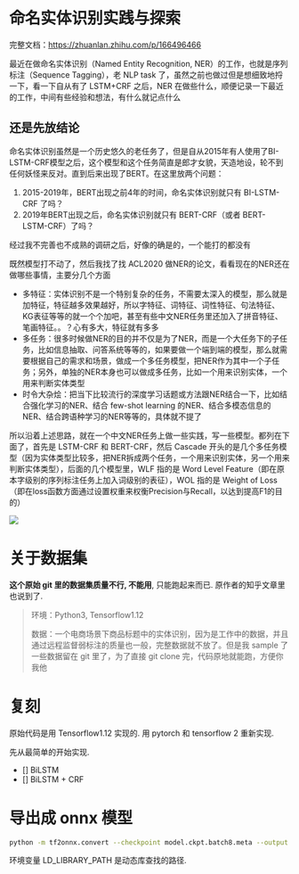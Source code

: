 # 命名实体识别实践与探索

完整文档：https://zhuanlan.zhihu.com/p/166496466

最近在做命名实体识别（Named Entity Recognition, NER）的工作，也就是序列标注（Sequence Tagging），老 NLP task 了，虽然之前也做过但是想细致地捋一下，看一下自从有了 LSTM+CRF 之后，NER 在做些什么，顺便记录一下最近的工作，中间有些经验和想法，有什么就记点什么

## 还是先放结论

命名实体识别虽然是一个历史悠久的老任务了，但是自从2015年有人使用了BI-LSTM-CRF模型之后，这个模型和这个任务简直是郎才女貌，天造地设，轮不到任何妖怪来反对。直到后来出现了BERT。在这里放两个问题：

1. 2015-2019年，BERT出现之前4年的时间，命名实体识别就只有 BI-LSTM-CRF 了吗？
2. 2019年BERT出现之后，命名实体识别就只有 BERT-CRF（或者 BERT-LSTM-CRF）了吗？

经过我不完善也不成熟的调研之后，好像的确是的，一个能打的都没有

既然模型打不动了，然后我找了找 ACL2020 做NER的论文，看看现在的NER还在做哪些事情，主要分几个方面

- 多特征：实体识别不是一个特别复杂的任务，不需要太深入的模型，那么就是加特征，特征越多效果越好，所以字特征、词特征、词性特征、句法特征、KG表征等等的就一个个加吧，甚至有些中文NER任务里还加入了拼音特征、笔画特征。。？心有多大，特征就有多多
- 多任务：很多时候做NER的目的并不仅是为了NER，而是一个大任务下的子任务，比如信息抽取、问答系统等等的，如果要做一个端到端的模型，那么就需要根据自己的需求和场景，做成一个多任务模型，把NER作为其中一个子任务；另外，单独的NER本身也可以做成多任务，比如一个用来识别实体，一个用来判断实体类型
- 时令大杂烩：把当下比较流行的深度学习话题或方法跟NER结合一下，比如结合强化学习的NER、结合 few-shot learning 的NER、结合多模态信息的NER、结合跨语种学习的NER等等的，具体就不提了

所以沿着上述思路，就在一个中文NER任务上做一些实践，写一些模型。都列在下面了，首先是 LSTM-CRF 和 BERT-CRF，然后 Cascade 开头的是几个多任务模型（因为实体类型比较多，把NER拆成两个任务，一个用来识别实体，另一个用来判断实体类型），后面的几个模型里，WLF 指的是 Word Level Feature（即在原本字级别的序列标注任务上加入词级别的表征），WOL 指的是 Weight of Loss（即在loss函数方面通过设置权重来权衡Precision与Recall，以达到提高F1的目的）

![](https://pic2.zhimg.com/80/v2-3062da7d38adce1213af496239f04bd9_720w.jpg)


# 关于数据集

**这个原始 git 里的数据集质量不行, 不能用**, 只能跑起来而已. 原作者的知乎文章里也说到了.

> 环境：Python3, Tensorflow1.12
> 
> 数据：一个电商场景下商品标题中的实体识别，因为是工作中的数据，并且通过远程监督弱标注的质量也一般，完整数据就不放了。但是我 sample 了一些数据留在 git 里了，为了直接 git clone 完，代码原地就能跑，方便你我他

# 复刻

原始代码是用 Tensorflow1.12 实现的.
用 pytorch 和 tensorflow 2 重新实现.

先从最简单的开始实现.

- [] BiLSTM
- [] BiLSTM + CRF

# 导出成 onnx 模型

```bash
python -m tf2onnx.convert --checkpoint model.ckpt.batch8.meta --output model.onnx --inputs inputs_seq:0,inputs_seq_len:0 --outputs projection/dense/kernel:0
```

环境变量 LD_LIBRARY_PATH 是动态库查找的路径.
